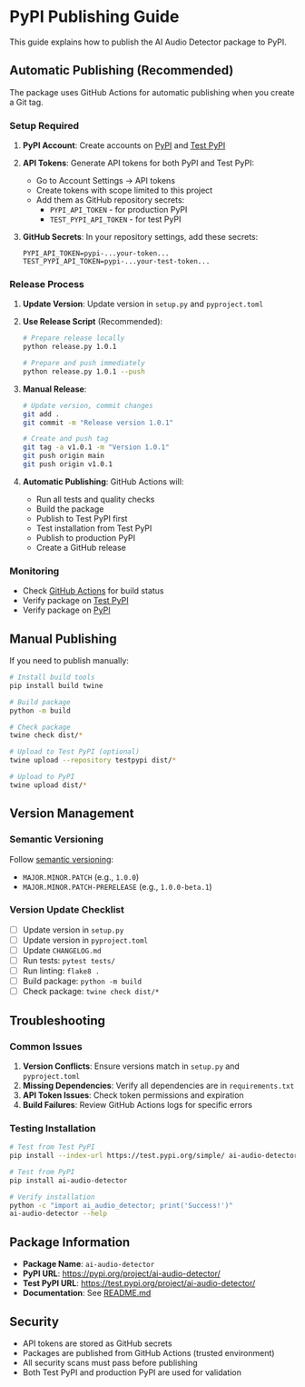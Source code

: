 # PyPI Publishing Guide

This guide explains how to publish the AI Audio Detector package to PyPI.

## Automatic Publishing (Recommended)

The package uses GitHub Actions for automatic publishing when you create a Git tag.

### Setup Required

1. **PyPI Account**: Create accounts on [PyPI](https://pypi.org) and [Test PyPI](https://test.pypi.org)

2. **API Tokens**: Generate API tokens for both PyPI and Test PyPI:
   - Go to Account Settings → API tokens
   - Create tokens with scope limited to this project
   - Add them as GitHub repository secrets:
     - `PYPI_API_TOKEN` - for production PyPI
     - `TEST_PYPI_API_TOKEN` - for test PyPI

3. **GitHub Secrets**: In your repository settings, add these secrets:
   ```
   PYPI_API_TOKEN=pypi-...your-token...
   TEST_PYPI_API_TOKEN=pypi-...your-test-token...
   ```

### Release Process

1. **Update Version**: Update version in `setup.py` and `pyproject.toml`

2. **Use Release Script** (Recommended):
   ```bash
   # Prepare release locally
   python release.py 1.0.1

   # Prepare and push immediately
   python release.py 1.0.1 --push
   ```

3. **Manual Release**:
   ```bash
   # Update version, commit changes
   git add .
   git commit -m "Release version 1.0.1"

   # Create and push tag
   git tag -a v1.0.1 -m "Version 1.0.1"
   git push origin main
   git push origin v1.0.1
   ```

4. **Automatic Publishing**: GitHub Actions will:
   - Run all tests and quality checks
   - Build the package
   - Publish to Test PyPI first
   - Test installation from Test PyPI
   - Publish to production PyPI
   - Create a GitHub release

### Monitoring

- Check [GitHub Actions](https://github.com/ajprice16/AI_Audio_Detection/actions) for build status
- Verify package on [Test PyPI](https://test.pypi.org/project/ai-audio-detector/)
- Verify package on [PyPI](https://pypi.org/project/ai-audio-detector/)

## Manual Publishing

If you need to publish manually:

```bash
# Install build tools
pip install build twine

# Build package
python -m build

# Check package
twine check dist/*

# Upload to Test PyPI (optional)
twine upload --repository testpypi dist/*

# Upload to PyPI
twine upload dist/*
```

## Version Management

### Semantic Versioning

Follow [semantic versioning](https://semver.org/):
- `MAJOR.MINOR.PATCH` (e.g., `1.0.0`)
- `MAJOR.MINOR.PATCH-PRERELEASE` (e.g., `1.0.0-beta.1`)

### Version Update Checklist

- [ ] Update version in `setup.py`
- [ ] Update version in `pyproject.toml`
- [ ] Update `CHANGELOG.md`
- [ ] Run tests: `pytest tests/`
- [ ] Run linting: `flake8 .`
- [ ] Build package: `python -m build`
- [ ] Check package: `twine check dist/*`

## Troubleshooting

### Common Issues

1. **Version Conflicts**: Ensure versions match in `setup.py` and `pyproject.toml`
2. **Missing Dependencies**: Verify all dependencies are in `requirements.txt`
3. **API Token Issues**: Check token permissions and expiration
4. **Build Failures**: Review GitHub Actions logs for specific errors

### Testing Installation

```bash
# Test from Test PyPI
pip install --index-url https://test.pypi.org/simple/ ai-audio-detector

# Test from PyPI
pip install ai-audio-detector

# Verify installation
python -c "import ai_audio_detector; print('Success!')"
ai-audio-detector --help
```

## Package Information

- **Package Name**: `ai-audio-detector`
- **PyPI URL**: https://pypi.org/project/ai-audio-detector/
- **Test PyPI URL**: https://test.pypi.org/project/ai-audio-detector/
- **Documentation**: See [README.md](../README.md)

## Security

- API tokens are stored as GitHub secrets
- Packages are published from GitHub Actions (trusted environment)
- All security scans must pass before publishing
- Both Test PyPI and production PyPI are used for validation
